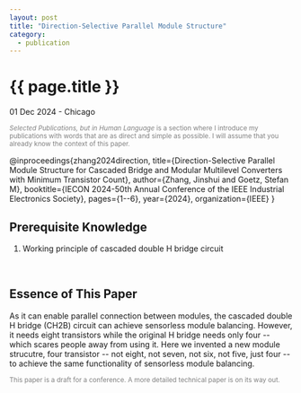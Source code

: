 ```yaml
---
layout: post
title: "Direction-Selective Parallel Module Structure"
category: 
  - publication
---
```


{{ page.title }}
================

<p class="meta">01 Dec 2024 - Chicago</p>

<p style="color: gray; font-size: smaller;"><em>Selected Publications, but in Human Language</em> is a section where I introduce my publications with words that are as direct and simple as possible. I will assume that you already know the context of this paper.</p>


@inproceedings{zhang2024direction,
  title={Direction-Selective Parallel Module Structure for Cascaded Bridge and Modular Multilevel Converters with Minimum Transistor Count},
  author={Zhang, Jinshui and Goetz, Stefan M},
  booktitle={IECON 2024-50th Annual Conference of the IEEE Industrial Electronics Society},
  pages={1--6},
  year={2024},
  organization={IEEE}
}

## Prerequisite Knowledge
1. Working principle of cascaded double H bridge circuit
<br>

## Essence of This Paper
As it can enable parallel connection between modules, the cascaded double H bridge (CH2B) circuit can achieve sensorless module balancing. However, it needs eight transistors while the original H bridge needs only four -- which scares people away from using it. Here we invented a new module strucutre, four transistor -- not eight, not seven, not six, not five, just four -- to achieve the same functionality of sensorless module balancing. 


<p style="color: gray; font-size: smaller;">This paper is a draft for a conference. A more detailed technical paper is on its way out.</p>

